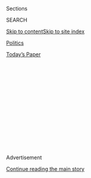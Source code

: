 <div id="app">

<div>

<div>

<div>

<div class="NYTAppHideMasthead css-1q2w90k e1suatyy0">

<div class="section css-ui9rw0 e1suatyy2">

<div class="css-eph4ug er09x8g0">

<div class="css-6n7j50">

</div>

<span class="css-1dv1kvn">Sections</span>

<div class="css-10488qs">

<span class="css-1dv1kvn">SEARCH</span>

</div>

[Skip to content](#site-content)[Skip to site
index](#site-index)

</div>

<div id="masthead-section-label" class="css-1wr3we4 eaxe0e00">

[Politics](https://www.nytimes.com/section/politics)

</div>

<div class="css-10698na e1huz5gh0">

</div>

</div>

<div id="masthead-bar-one" class="section hasLinks css-15hmgas e1csuq9d3">

<div class="css-uqyvli e1csuq9d0">

</div>

<div class="css-1uqjmks e1csuq9d1">

</div>

<div class="css-9e9ivx">

[](https://myaccount.nytimes.com/auth/login?response_type=cookie&client_id=vi)

</div>

<div class="css-1bvtpon e1csuq9d2">

[Today’s
Paper](https://www.nytimes.com/section/todayspaper)

</div>

</div>

</div>

</div>

<div data-aria-hidden="false">

<div id="site-content" data-role="main">

<div>

<div class="css-1aor85t" style="opacity:0.000000001;z-index:-1;visibility:hidden">

<div class="css-1hqnpie">

<div class="css-epjblv">

<span class="css-17xtcya">[Politics](/section/politics)</span><span class="css-x15j1o">|</span><span class="css-fwqvlz">Report
Slams Doctor at V.A. for Dismissing Suicide Risk of Patient Who Later
Killed
Himself</span>

</div>

<div class="css-k008qs">

<div class="css-1iwv8en">

<span class="css-18z7m18"></span>

<div>

</div>

</div>

<span class="css-1n6z4y">https://nyti.ms/39xKMvF</span>

<div class="css-1705lsu">

<div class="css-4xjgmj">

<div class="css-4skfbu" data-role="toolbar" data-aria-label="Social Media Share buttons, Save button, and Comments Panel with current comment count" data-testid="share-tools">

  - 
  - 
  - 
  - 
    
    <div class="css-6n7j50">
    
    </div>

  - 

</div>

</div>

</div>

</div>

</div>

</div>

<div id="NYT_TOP_BANNER_REGION" class="css-13pd83m">

</div>

<div id="top-wrapper" class="css-1sy8kpn">

<div id="top-slug" class="css-l9onyx">

Advertisement

</div>

[Continue reading the main
story](#after-top)

<div class="ad top-wrapper" style="text-align:center;height:100%;display:block;min-height:250px">

<div id="top" class="place-ad" data-position="top" data-size-key="top">

</div>

</div>

<div id="after-top">

</div>

</div>

<div>

<div id="sponsor-wrapper" class="css-1hyfx7x">

<div id="sponsor-slug" class="css-19vbshk">

Supported by

</div>

[Continue reading the main
story](#after-sponsor)

<div id="sponsor" class="ad sponsor-wrapper" style="text-align:center;height:100%;display:block">

</div>

<div id="after-sponsor">

</div>

</div>

<div class="css-186x18t">

</div>

<div class="css-1vkm6nb ehdk2mb0">

# Report Slams Doctor at V.A. for Dismissing Suicide Risk of Patient Who Later Killed Himself

</div>

Six days after being removed by the police from a veterans hospital in
Washington, the man died from a self-inflicted gunshot wound.

<div class="css-79elbk" data-testid="photoviewer-wrapper">

<div class="css-z3e15g" data-testid="photoviewer-wrapper-hidden">

</div>

<div class="css-1a48zt4 ehw59r15" data-testid="photoviewer-children">

![<span class="css-16f3y1r e13ogyst0" data-aria-hidden="true">Robert L.
Wilkie, the secretary of veterans affairs, recently told a conservative
news outlet that “President Trump is the first president since the 1890s
who recognized the scourge of veteran
suicide.”</span><span class="css-cnj6d5 e1z0qqy90" itemprop="copyrightHolder"><span class="css-1ly73wi e1tej78p0">Credit...</span><span><span>T.J.
Kirkpatrick for The New York
Times</span></span></span>](https://static01.nyt.com/images/2020/07/28/us/politics/28dc-va/merlin_169646094_23e0bbc5-c4fe-44ca-bca5-3417234a3ac1-articleLarge.jpg?quality=75&auto=webp&disable=upscale)

</div>

</div>

<div class="css-18e8msd">

<div class="css-vp77d3 epjyd6m0">

<div class="css-1baulvz">

By [<span class="css-1baulvz last-byline" itemprop="name">Jennifer
Steinhauer</span>](https://www.nytimes.com/by/jennifer-steinhauer)

</div>

</div>

  - 
    
    <div class="css-ld3wwf e16638kd2">
    
    July 28,
    2020
    
    </div>

  - 
    
    <div class="css-4xjgmj">
    
    <div class="css-d8bdto" data-role="toolbar" data-aria-label="Social Media Share buttons, Save button, and Comments Panel with current comment count" data-testid="share-tools">
    
      - 
      - 
      - 
      - 
        
        <div class="css-6n7j50">
        
        </div>
    
      - 
    
    </div>
    
    </div>

</div>

</div>

<div class="section meteredContent css-1r7ky0e" name="articleBody" itemprop="articleBody">

<div class="css-1fanzo5 StoryBodyCompanionColumn">

<div class="css-53u6y8">

WASHINGTON — The internal watchdog for the Department of Veterans
Affairs said Tuesday that a veteran who came through the department’s
medical center in Washington last year seeking psychiatric treatment
died by suicide a few days later, after a doctor there ordered him
forcibly removed and was heard saying that she did “not care” if he
killed himself.

The report, which details many failings at a center that has been the
subject of repeated criticism, comes a few weeks after Robert L. Wilkie,
the secretary of veterans affairs,
[told](https://www.stripes.com/news/us/wilkie-trump-is-the-first-president-since-1890s-to-recognize-veteran-suicide-crisis-1.637847)
a conservative news outlet that “President Trump is the first president
since the 1890s who recognized the scourge of veteran suicide.”

In 2017, the suicide rate was about 28 per 100,000 for veterans,
compared with 18 per 100,000 people in the overall American population,
according to a[2019 department
report](https://www.mentalhealth.va.gov/docs/data-sheets/2019/2019_National_Veteran_Suicide_Prevention_Annual_Report_508.pdf).

But even as the department
[struggles](https://www.nytimes.com/2019/04/14/us/politics/veterans-suicide.html)
to lower those numbers, the case at the veterans medical center last
year appears egregious. A patient in his 60s, who had a long history of
panic attacks, pain killer addiction and various injuries came into the
hospital’s emergency room.

</div>

</div>

<div class="css-1fanzo5 StoryBodyCompanionColumn">

<div class="css-53u6y8">

He described pain from drug withdrawal and insomnia, and asked to be
admitted for detoxification. An outpatient psychiatrist assessed him as
being at “moderate risk for suicide” and recommended he be admitted. He
was sent back to the emergency room.

Later, a consulting psychiatry resident, who said the patient could be
served in outpatient care, recommended he be discharged and sent home,
but the patient refused to leave, according to the inspector general
report.

Police officers from the department were called to escort him out, and
at least three hospital staff members said they heard the doctor say
that veterans “can go shoot themselves. I do not care.”

The man died six days later from a self-inflicted gunshot wound.

The inspector general’s report found many missteps in the patient’s
care, including communications breakdowns among staff members, as well
as the fact that the “Emergency Department and consulting psychiatry
staff failed to complete required suicide prevention planning prior to
the patient’s discharge.”

“Emergency Department staff’s failure to manage this patient’s care,
according to Veteran Health Administration suicide prevention policies,
contributed to an inadequate assessment of suicide risk,” the report
stated.

</div>

</div>

<div class="css-1fanzo5 StoryBodyCompanionColumn">

<div class="css-53u6y8">

According to the report, the actions “could also be considered
misconduct according to V.A. policy and patient abuse according to
facility policy.”

The doctor, who was not named in the report, worked at the veterans
center through a contract with the George Washington University
Hospital, an arrangement that is common across veterans medical care.
The report faults the center for not moving to immediately discipline or
remove the doctor, who “had a history of verbal misconduct.”

The doctor highlighted in the report “was never a V.A. employee, only
worked on a contract basis and is no longer welcome at the facility,”
Dr. Michael S. Heimall, the center’s director, said in an emailed
statement.

The hospital “grieves for the loss of this veteran and extends our
deepest condolences to their loved ones,” he added.

The episode prompted the hospital to make changes to its policies, Dr.
Heimall said, including requiring weekly audits of how some
suicide-related patients’ visits to the emergency room were handled and
instituting a “comprehensive education program regarding employee
misconduct and patient abuse.”

The center has come under fire before from Michael J. Missal, the
department’s inspector general.

In
[2018,](https://www.stripes.com/news/inspector-general-poor-leadership-led-to-widespread-problems-at-dc-va-1.515388)
he cited poor management and other factors, which included a lack of
medical supplies, less-than-sterile conditions and chronic
understaffing. Last year, a senior policy adviser on female veterans’
issues on Capitol Hill said she was assaulted at the center in
Washington by a man who slammed his body against hers and then pressed
himself against her in the center’s cafe. That episode remains the
subject of investigation by Mr. Missal’s office.

Since the suicide, officials at the hospital told the inspector general
they had “instituted a comprehensive educational program for clinical
staff working in the emergency room to ensure staff’s understanding of
the Veterans Health Administration’s local policies surrounding suicide
prevention.”

The doctor was removed several months after the episode.

</div>

</div>

<div>

</div>

</div>

<div>

</div>

<div>

</div>

<div>

</div>

<div>

<div id="bottom-wrapper" class="css-1ede5it">

<div id="bottom-slug" class="css-l9onyx">

Advertisement

</div>

[Continue reading the main
story](#after-bottom)

<div id="bottom" class="ad bottom-wrapper" style="text-align:center;height:100%;display:block;min-height:90px">

</div>

<div id="after-bottom">

</div>

</div>

</div>

</div>

</div>

## Site Index

<div>

</div>

## Site Information Navigation

  - [© <span>2020</span> <span>The New York Times
    Company</span>](https://help.nytimes.com/hc/en-us/articles/115014792127-Copyright-notice)

<!-- end list -->

  - [NYTCo](https://www.nytco.com/)
  - [Contact
    Us](https://help.nytimes.com/hc/en-us/articles/115015385887-Contact-Us)
  - [Work with us](https://www.nytco.com/careers/)
  - [Advertise](https://nytmediakit.com/)
  - [T Brand Studio](http://www.tbrandstudio.com/)
  - [Your Ad
    Choices](https://www.nytimes.com/privacy/cookie-policy#how-do-i-manage-trackers)
  - [Privacy](https://www.nytimes.com/privacy)
  - [Terms of
    Service](https://help.nytimes.com/hc/en-us/articles/115014893428-Terms-of-service)
  - [Terms of
    Sale](https://help.nytimes.com/hc/en-us/articles/115014893968-Terms-of-sale)
  - [Site
    Map](https://spiderbites.nytimes.com)
  - [Help](https://help.nytimes.com/hc/en-us)
  - [Subscriptions](https://www.nytimes.com/subscription?campaignId=37WXW)

</div>

</div>

</div>

</div>
